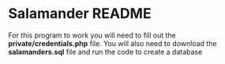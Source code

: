 # Salamander README

For this program to work you will need to fill out the **private/credentials.php** file. 
You will also need to download the **salamanders.sql** file and run the code to create a database